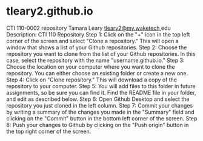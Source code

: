 # tleary2.github.io
CTI 110-0002 repository
Tamara Leary
tleary2@my.waketech,edu
Description: CTI 110 Repository
Step 1: Click on the "+" icon in the top left corner of the screen and select "Clone a repository." This will open a window that shows a list of your Github repositories.
Step 2: Choose the repository you want to clone from the list of your Github repositories. In this case, select the repository with the name "username.github.io."
Step 3: Choose the location on your computer where you want to clone the repository. You can either choose an existing folder or create a new one.
Step 4: Click on "Clone repository." This will download a copy of the repository to your computer.
Step 5: You will add files to this folder in future assignments, so be sure you can find it.  Find the README file in your folder, and edit as described below.
Step 6: Open Github Desktop and select the repository you just cloned in the left column.
Step 7: Commit your changes by writing a summary of the changes you made in the "Summary" field and clicking on the "Commit" button in the bottom left corner of the screen.
Step 8: Push your changes to Github by clicking on the "Push origin" button in the top right corner of the screen.
